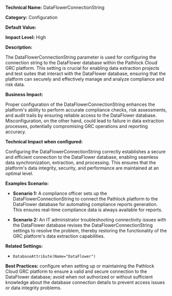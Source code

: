 **Technical Name:** DataFlowerConnectionString

**Category:** Configuration

**Default Value:**

**Impact Level:** High

**Description:**

The DataFlowerConnectionString parameter is used for configuring the connection string to the DataFlower database within the Pathlock Cloud GRC platform. This setting is crucial for enabling data extraction projects and test suites that interact with the DataFlower database, ensuring that the platform can securely and effectively manage and analyze compliance and risk data.

**Business Impact:**

Proper configuration of the DataFlowerConnectionString enhances the platform's ability to perform accurate compliance checks, risk assessments, and audit trails by ensuring reliable access to the DataFlower database. Misconfiguration, on the other hand, could lead to failure in data extraction processes, potentially compromising GRC operations and reporting accuracy.

**Technical Impact when configured:**

Configuring the DataFlowerConnectionString correctly establishes a secure and efficient connection to the DataFlower database, enabling seamless data synchronization, extraction, and processing. This ensures that the platform's data integrity, security, and performance are maintained at an optimal level.

**Examples Scenario:**

- **Scenario 1:** A compliance officer sets up the DataFlowerConnectionString to connect the Pathlock platform to the DataFlower database for automating compliance reports generation. This ensures real-time compliance data is always available for reports.
  
- **Scenario 2:** An IT administrator troubleshooting connectivity issues with the DataFlower database revises the DataFlowerConnectionString settings to resolve the problem, thereby restoring the functionality of the GRC platform's data extraction capabilities.

**Related Settings:**

- `DatabaseAttribute(Name="DataFlower")`
  
**Best Practices:** configure when setting up or maintaining the Pathlock Cloud GRC platform to ensure a valid and secure connection to the DataFlower database; avoid when not authorized or without sufficient knowledge about the database connection details to prevent access issues or data integrity problems. 
